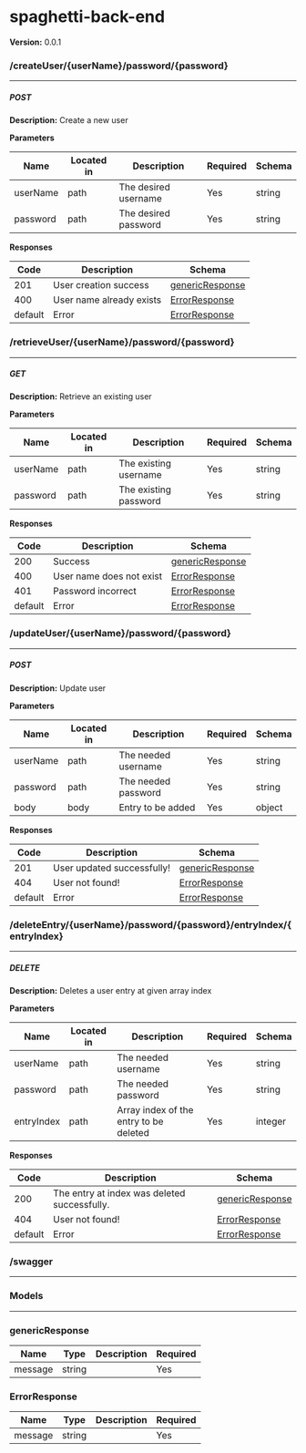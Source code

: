 spaghetti-back-end
==================
**Version:** 0.0.1

### /createUser/{userName}/password/{password}
---
##### ***POST***
**Description:** Create a new user

**Parameters**

| Name | Located in | Description | Required | Schema |
| ---- | ---------- | ----------- | -------- | ---- |
| userName | path | The desired username | Yes | string |
| password | path | The desired password | Yes | string |

**Responses**

| Code | Description | Schema |
| ---- | ----------- | ------ |
| 201 | User creation success | [genericResponse](#genericresponse) |
| 400 | User name already exists | [ErrorResponse](#errorresponse) |
| default | Error | [ErrorResponse](#errorresponse) |

### /retrieveUser/{userName}/password/{password}
---
##### ***GET***
**Description:** Retrieve an existing user

**Parameters**

| Name | Located in | Description | Required | Schema |
| ---- | ---------- | ----------- | -------- | ---- |
| userName | path | The existing username | Yes | string |
| password | path | The existing password | Yes | string |

**Responses**

| Code | Description | Schema |
| ---- | ----------- | ------ |
| 200 | Success | [genericResponse](#genericresponse) |
| 400 | User name does not exist | [ErrorResponse](#errorresponse) |
| 401 | Password incorrect | [ErrorResponse](#errorresponse) |
| default | Error | [ErrorResponse](#errorresponse) |

### /updateUser/{userName}/password/{password}
---
##### ***POST***
**Description:** Update user

**Parameters**

| Name | Located in | Description | Required | Schema |
| ---- | ---------- | ----------- | -------- | ---- |
| userName | path | The needed username | Yes | string |
| password | path | The needed password | Yes | string |
| body | body | Entry to be added | Yes | object |

**Responses**

| Code | Description | Schema |
| ---- | ----------- | ------ |
| 201 | User updated successfully! | [genericResponse](#genericresponse) |
| 404 | User not found! | [ErrorResponse](#errorresponse) |
| default | Error | [ErrorResponse](#errorresponse) |

### /deleteEntry/{userName}/password/{password}/entryIndex/{entryIndex}
---
##### ***DELETE***
**Description:** Deletes a user entry at given array index

**Parameters**

| Name | Located in | Description | Required | Schema |
| ---- | ---------- | ----------- | -------- | ---- |
| userName | path | The needed username | Yes | string |
| password | path | The needed password | Yes | string |
| entryIndex | path | Array index of the entry to be deleted | Yes | integer |

**Responses**

| Code | Description | Schema |
| ---- | ----------- | ------ |
| 200 | The entry at index was deleted successfully. | [genericResponse](#genericresponse) |
| 404 | User not found! | [ErrorResponse](#errorresponse) |
| default | Error | [ErrorResponse](#errorresponse) |

### /swagger
---
### Models
---

### genericResponse  

| Name | Type | Description | Required |
| ---- | ---- | ----------- | -------- |
| message | string |  | Yes |

### ErrorResponse  

| Name | Type | Description | Required |
| ---- | ---- | ----------- | -------- |
| message | string |  | Yes |